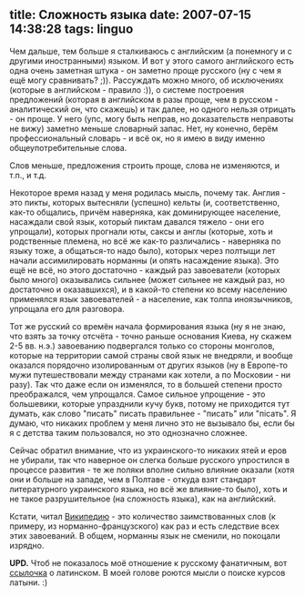 title: Сложность языка
date: 2007-07-15 14:38:28
tags: linguo
----


Чем дальше, тем больше я сталкиваюсь с английским (а понемногу и с другими иностранными) языком. И вот у этого самого английского есть одна очень заметная штука - он заметно проще русского (ну с чем я ещё могу сравнивать? ;)). Рассуждать можно много, об исключениях (которые в английском - правило :)), о системе построения предложений (которая в английском в разы проще, чем в русском - аналитический он, что скажешь) и так далее, но одного нельзя отрицать - он проще. У него (упс, могу быть неправ, но доказательств неправоты не вижу) заметно меньше словарный запас. Нет, ну конечно, берём профессиональный словарь - и всё ок, но я имею в виду именно общеупотребительные слова.

Слов меньше, предложения строить проще, слова не изменяются, и т.п., и т.д.

Некоторое время назад у меня родилась мысль, почему так. Англия - это пикты, которых вытесняли (успешно) кельты (и, соответственно, как-то общались, причём наверняка, как доминирующее население, насаждали свой язык, который пиктам давался тяжело - они его упрощали), которых прогнали юты, саксы и англы (которые, хоть и родственные племена, но всё же как-то различались - наверняка по языку тоже, а общаться-то надо было), которых через полтыщи лет начали ассимилировать норманны (и опять насаждение языка). Это ещё не всё, но этого достаточно - каждый раз завоеватели (которых было много) оказывались сильнее (может сильнее не каждый раз, но достаточно и оказавшихся), и в какой-то степени ко всему населению применялся язык завоевателей - а население, как толпа иноязычников, упрощала его для разговора.

Тот же русский со времён начала формирования языка (ну я не знаю, что взять за точку отсчёта - точно раньше основания Киева, ну скажем 2-5 вв. н.э.) завоеванию подвергался только со стороны монголов, которые на территории самой страны свой язык не внедряли, и вообще оказался порядочно изолированным от других языков (ну в Европе-то мужи путешествовали между странами как хотели, а по Московии - ни разу). Так что даже если он изменялся, то в большей степени просто преображался, чем упрощался. Самое сильное упрощение - это большевики, которые упразднили кучу букв, потому не приходится тут думать, как слово "писать" писать правильнее - "писать" или "пісать". Я думаю, что никаких проблем у меня лично это не вызывало бы, если бы я с детства таким пользовался, но это однозначно сложнее.

Сейчас обратил внимание, что из украинского-то никаких ятей и еров не убирали, так что наверное он слегка больше русского упростился в процессе развития - те же поляки вполне сильно влияние оказали (хотя они и больше на западе, чем в Полтаве - откуда взят стандарт литературного украинского языка, но всё же влияние-то было), хоть и не такое разрушительное (на сложность языка), как на английский.

Кстати, читал [Википедию](http://en.wikipedia.org/wiki/English_language#Word_origins) - это количество заимствованных слов (к примеру, из норманно-французского) как раз и есть следствие всех этих завоеваний. В общем, норманны язык не сменили, но покоцали изрядно.

**UPD.** Чтоб не показалось моё отношение к русскому фанатичным, вот [ссылочка](http://oper.ru/news/read.php?t=1051601851) о латинском. В моей голове роются мысли о поиске курсов латыни. :)
